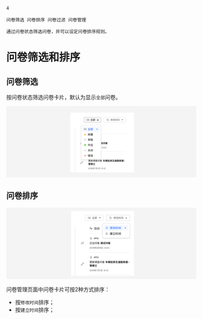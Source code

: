```index
4
```
```tag
问卷筛选 问卷排序 问卷过滤 问卷管理
```
```summary
通过问卷状态筛选问卷，并可以设定问卷排序规则。
```
# 问卷筛选和排序

## 问卷筛选
按问卷状态筛选问卷卡片，默认为显示`全部`问卷。

<img src='./assets/04surveyFilterAndSorting/surveyFilter.png'>

## 问卷排序

<img src='./assets/04surveyFilterAndSorting/surveySorting.png'>

问卷管理页面中问卷卡片可按2种方式排序：
+ 按`修改时间`排序；
+ 按`建立时间`排序；